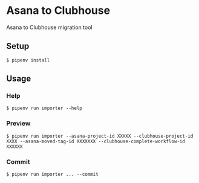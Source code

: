 # Asana to Clubhouse

Asana to Clubhouse migration tool

## Setup

    $ pipenv install

## Usage

### Help

    $ pipenv run importer --help

### Preview

    $ pipenv run importer --asana-project-id XXXXX --clubhouse-project-id XXXX --asana-moved-tag-id XXXXXXX --clubhouse-complete-workflow-id XXXXXX

### Commit

    $ pipenv run importer ... --commit
